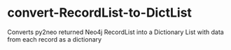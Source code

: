 # convert-RecordList-to-DictList
Converts py2neo returned Neo4j RecordList into a Dictionary List with data from each record as a dictionary
